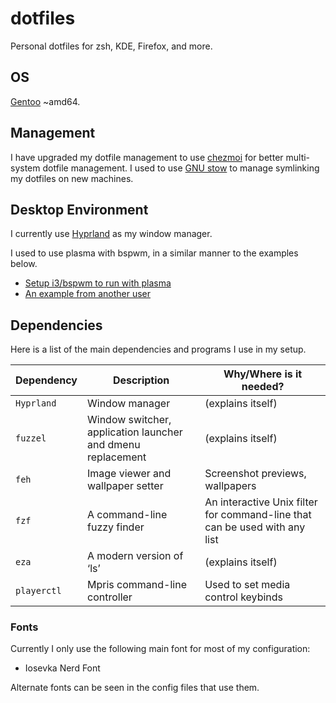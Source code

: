 # dotfiles

Personal dotfiles for zsh, KDE, Firefox, and more.

## OS

[Gentoo](https://wiki.gentoo.org/wiki/Main_Page) ~amd64.

## Management

I have upgraded my dotfile management to use [chezmoi](https://www.chezmoi.io/) for better multi-system dotfile management.
I used to use [GNU stow](https://www.gnu.org/software/stow/) to manage symlinking my dotfiles on new machines.

## Desktop Environment
I currently use [Hyprland](https://hyprland.org/) as my window manager.

I used to use plasma with bspwm, in a similar manner to the examples below.
* [Setup i3/bspwm to run with plasma](https://userbase.kde.org/Tutorials/Using_Other_Window_Managers_with_Plasma)
* [An example from another user](https://www.reddit.com/r/unixporn/comments/64mihc/i3_kde_plasma_a_match_made_in_heaven/)

## Dependencies
Here is a list of the main dependencies and programs I use in my setup.

| Dependency | Description | Why/Where is it needed? |
| --- | --- | --- |
| `Hyprland` | Window manager | (explains itself) |
| `fuzzel` | Window switcher, application launcher and dmenu replacement | (explains itself) |
| `feh` | Image viewer and wallpaper setter | Screenshot previews, wallpapers |
| `fzf` | A command-line fuzzy finder  | An interactive Unix filter for command-line that can be used with any list |
| `eza` | A modern version of ‘ls’ | (explains itself) |
| `playerctl` | Mpris command-line controller | Used to set media control keybinds |

### Fonts

Currently I only use the following main font for most of my configuration:
* Iosevka Nerd Font

Alternate fonts can be seen in the config files that use them.
